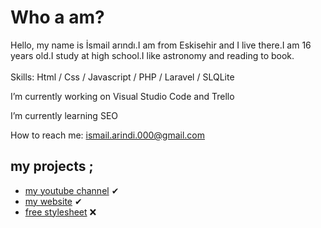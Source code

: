 # Who a am?
Hello, my name is İsmail arındı.I am from Eskisehir and I live there.I am 16 years old.I study at high school.I like astronomy and reading to book. <br> <br>
Skills: Html / Css / Javascript / PHP / Laravel / SLQLite

I’m currently working on Visual Studio Code and Trello 

I’m currently learning SEO 

How to reach me: <a class="black" href="mailto:ismail.arindi.000@gmail.com"> ismail.arindi.000@gmail.com</a> <br>
## my projects ;
* [my youtube channel](https://www.youtube.com/channel/UCZE_7lj7QB7sVbH9zqcPPog) ✔
* [my website](http://duvarwebsite.herokuapp.com) ✔
* [free stylesheet](https://stylesheetfree.herokuapp.com) ❌

